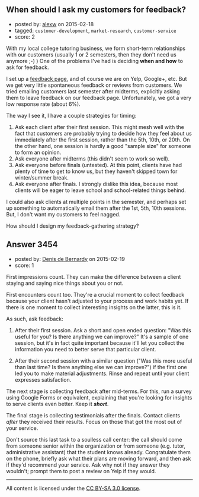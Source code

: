 ## When should I ask my customers for feedback?

- posted by: [alexw](https://stackexchange.com/users/3556746/alexw) on 2015-02-18
- tagged: `customer-development`, `market-research`, `customer-service`
- score: 2

<p>With my local college tutoring business, we form short-term relationships with our customers (usually 1 or 2 semesters, then they don't need us anymore ;-) )  One of the problems I've had is deciding <strong>when and how</strong> to ask for feedback.  </p>

<p>I set up a <a href="http://bloomingtontutors.com/feedback" rel="nofollow">feedback page</a>, and of course we are on Yelp, Google+, etc.  But we get very little spontaneous feedback or reviews from customers.  We tried emailing customers last semester after midterms, explicitly asking them to leave feedback on our feedback page.  Unfortunately, we got a very low response rate (about 6%).  </p>

<p>The way I see it, I have a couple strategies for timing:</p>

<ol>
<li>Ask each client after their first session.  This might mesh well with the fact that customers are probably trying to decide how they feel about us immediately after the first session, rather than the 5th, 10th, or 20th.  On the other hand, one session is hardly a good "sample size" for someone to form an opinion.</li>
<li>Ask everyone after midterms (this didn't seem to work so well).</li>
<li>Ask everyone before finals (untested).  At this point, clients have had plenty of time to get to know us, but they haven't skipped town for winter/summer break.</li>
<li>Ask everyone after finals.  I strongly dislike this idea, because most clients will be eager to leave school and school-related things behind.</li>
</ol>

<p>I could also ask clients at multiple points in the semester, and perhaps set up something to automatically email them after the 1st, 5th, 10th sessions.  But, I don't want my customers to feel nagged.</p>

<p>How should I design my feedback-gathering strategy?</p>



## Answer 3454

- posted by: [Denis de Bernardy](https://stackexchange.com/users/182468/denis-de-bernardy) on 2015-02-19
- score: 1

<p>First impressions count. They can make the difference between a client staying and saying nice things about you or not.</p>

<p>First encounters count too. They're a crucial moment to collect feedback because your client hasn't adjusted to your process and work habits yet. If there is one moment to collect interesting insights on the latter, this is it.</p>

<p>As such, ask feedback:</p>

<ol>
<li><p>After their first session. Ask a short and open ended question: "Was this useful for you? Is there anything we can improve?" It's a sample of one session, but it's in fact quite important because it'll let you collect the information you need to better serve that particular client.</p></li>
<li><p>After their second session with a similar question ("Was this more useful than last time? Is there anything else we can improve?") if the first one led you to make material adjustments. Rinse and repeat until your client expresses satisfaction.</p></li>
</ol>

<p>The next stage is collecting feedback after mid-terms. For this, run a survey using Google Forms or equivalent, explaining that you're looking for insights to serve clients even better. Keep it <strong><em>short</em></strong>.</p>

<p>The final stage is collecting testimonials after the finals. Contact clients <em>after</em> they received their results. Focus on those that got the most out of your service.</p>

<p>Don't source this last task to a soulless call center: the call should come from someone senior within the organization or from someone (e.g. tutor, administrative assistant) that the student knows already. Congratulate them on the phone, briefly ask what their plans are moving forward, and then ask if they'd recommend your service. Ask why not if they answer they wouldn't; prompt them to post a review on Yelp if they would.</p>




---

All content is licensed under the [CC BY-SA 3.0 license](https://creativecommons.org/licenses/by-sa/3.0/).
